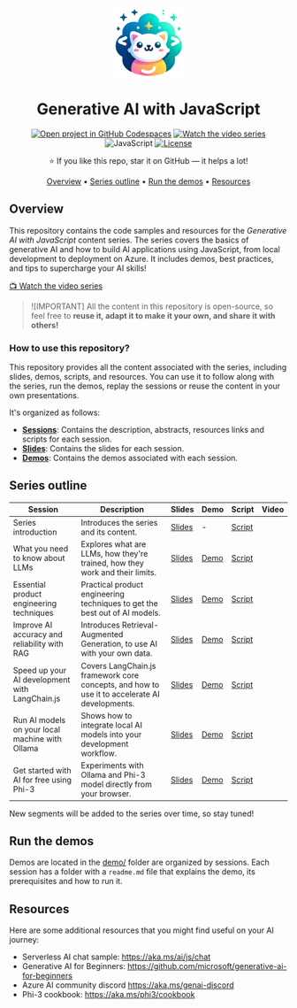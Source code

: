 <div align="center">

<img src="./logo.png" alt="" align="center" height="128" />

# Generative AI with JavaScript

[![Open project in GitHub Codespaces](https://img.shields.io/badge/Codespaces-Open-blue?style=flat-square&logo=github)](https://codespaces.new/Azure-Samples/generative-ai-with-javascript?hide_repo_select=true&ref=main&quickstart=true)
[![Watch the video series](https://img.shields.io/badge/YouTube-d95652.svg?style=flat-square&logo=youtube)](https://www.youtube.com/watch?v=nYXSKs8qMY8&list=PLI7iePan8aH7FRDmefj-NAnoxM9V0USZm&index=3)
![JavaScript](https://img.shields.io/badge/JavaScript-yellow?style=flat-square&logo=javascript&logoColor=white)
[![License](https://img.shields.io/badge/License-MIT-orange?style=flat-square)](LICENSE)

⭐ If you like this repo, star it on GitHub — it helps a lot!

[Overview](#overview) • [Series outline](#series-outline) • [Run the demos](#run-the-demos) • [Resources](#resources)

</div>

## Overview

This repository contains the code samples and resources for the *Generative AI with JavaScript* content series. The series covers the basics of generative AI and how to build AI applications using JavaScript, from local development to deployment on Azure. It includes demos, best practices, and tips to supercharge your AI skills!

[📺 Watch the video series](https://aka.ms/genai-js)

> ![IMPORTANT]
> All the content in this repository is open-source, so feel free to **reuse it, adapt it to make it your own, and share it with others!**

### How to use this repository?

This repository provides all the content associated with the series, including slides, demos, scripts, and resources.
You can use it to follow along with the series, run the demos, replay the sessions or reuse the content in your own presentations.

It's organized as follows:
- [**Sessions**](sessions/): Contains the description, abstracts, resources links and scripts for each session.
- [**Slides**](slides/): Contains the slides for each session.
- [**Demos**](demos/): Contains the demos associated with each session.

## Series outline

| Session | Description | Slides | Demo | Script | Video |
|---------|-------------|--------|------|--------|-------|
| Series introduction | Introduces the series and its content. | [Slides](slides/00-intro.pptx) | - | [Script](sessions/00-intro.md) |  |
| What you need to know about LLMs | Explores what are LLMs, how they're trained, how they work and their limits. | [Slides](slides/01-llms.pptx) | [Demo](demos/01-llms/) | [Script](sessions/01-llms.md) |  |
| Essential product engineering techniques | Practical product engineering techniques to get the best out of AI models. | [Slides](slides/02-prompt-engineering.pptx) | [Demo](demos/02-prompt-engineering/) | [Script](sessions/02-prompt-engineering.md) |  |
| Improve AI accuracy and reliability with RAG | Introduces Retrieval-Augmented Generation, to use AI with your own data. | [Slides](slides/03-rag.pptx) | [Demo](demos/03-rag/) | [Script](sessions/03-rag.md) |  |
| Speed up your AI development with LangChain.js | Covers LangChain.js framework core concepts, and how to use it to accelerate AI developments. | [Slides](slides/04-langchainjs.pptx) | [Demo](demos/04-langchainjs/) | [Script](sessions/04-langchainjs.md) |  |
| Run AI models on your local machine with Ollama | Shows how to integrate local AI models into your development workflow. | [Slides](slides/05-local-models.pptx) | [Demo](demos/05-local-models/) | [Script](sessions/05-local-models.md) |  |
| Get started with AI for free using Phi-3 | Experiments with Ollama and Phi-3 model directly from your browser. | [Slides](slides/06-playground.pptx) | [Demo](demos/06-playground/) | [Script](sessions/06-playground.md) |  |

New segments will be added to the series over time, so stay tuned!

## Run the demos

Demos are located in the [demo/](demos/) folder are organized by sessions. Each session has a folder with a `readme.md` file that explains the demo, its prerequisites and how to run it.

## Resources

Here are some additional resources that you might find useful on your AI journey:
- Serverless AI chat sample: https://aka.ms/ai/js/chat
- Generative AI for Beginners: https://github.com/microsoft/generative-ai-for-beginners
- Azure AI community discord https://aka.ms/genai-discord
- Phi-3 cookbook: https://aka.ms/phi3/cookbook
